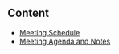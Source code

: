 ## Content

- [Meeting Schedule](https://github.com/chubaofs/community/wiki/Meeting-Schedule)
- [Meeting Agenda and Notes](https://github.com/chubaofs/community/wiki/Meeting-Agenda-and-Notes)